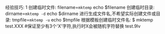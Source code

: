 











经验技巧:
1 创建临时文件:
filename=`mktemp`
echo $filename
创建临时目录:
dirname=`mktemp -d`
echo $dirname
进行生成文件名,不希望实际创建文件或目录:
tmpfile=`mktemp -u`
echo $tmpfile
根据模板创建临时文件名:
$ mktemp test.XXX #保证至少有3个'X'字符,执行时X会被随机字符替换
test.9lv


